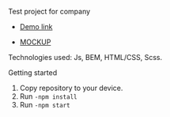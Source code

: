  Test project for company

- [Demo link](https://Anton-Karpena.github.io/company_landing)

- [MOCKUP](https://www.figma.com/file/NSdQAnBlvX7kSKDJtM3503/Test-Brainlab?node-id=0%3A1)

Technologies used: Js, BEM, HTML/CSS, Scss.

Getting started

1) Copy repository to your device.
2) Run ```-npm install```
3) Run ```-npm start```
